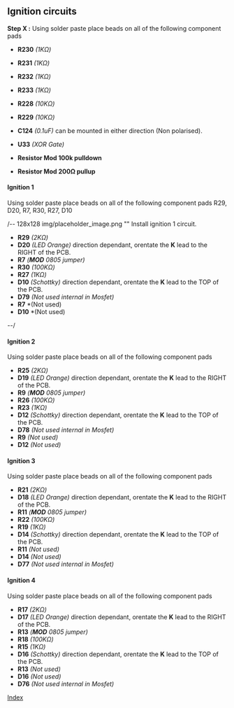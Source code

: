 ## Ignition circuits ####
**Step X :**
Using solder paste place beads on all of the following component pads

- **R230** *(1K&ohm;)*
- **R231** *(1K&ohm;)*
- **R232** *(1K&ohm;)*
- **R233** *(1K&ohm;)*
- **R228** *(10K&ohm;)*
- **R229** *(10K&ohm;)*
- **C124** *(0.1uF)* can be mounted in either direction (Non polarised).
- **U33**  *(XOR Gate)*

- **Resistor Mod 100k pulldown**	
- **Resistor Mod 200Ω pullup**	

 
#### Ignition 1 ####
Using solder paste place beads on all of the following component pads R29, D20, R7, R30, R27, D10 

/-- 128x128 img/placeholder_image.png "" Install ignition 1 circuit. 

- **R29** *(2K&ohm;)*
- **D20** *(LED Orange)* direction dependant, orentate the **K** lead to the RIGHT of the PCB.
- **R7**  *(**MOD** 0805 jumper)*
- **R30** *(100K&ohm;)*
- **R27** *(1K&ohm;)*
- **D10** *(Schottky)* direction dependant, orentate the **K** lead to the TOP of the PCB.
- **D79** *(Not used internal in Mosfet)*
- **R7**  *(Not used)
- **D10** *(Not used)

--/

#### Ignition 2 ####
Using solder paste place beads on all of the following component pads

- **R25** *(2K&ohm;)*
- **D19** *(LED Orange)* direction dependant, orentate the **K** lead to the RIGHT of the PCB.
- **R9**  *(**MOD** 0805 jumper)*
- **R26** *(100K&ohm;)*
- **R23** *(1K&ohm;)*
- **D12** *(Schottky)* direction dependant, orentate the **K** lead to the TOP of the PCB.
- **D78** *(Not used internal in Mosfet)*
- **R9**  *(Not used)*
- **D12** *(Not used)*

#### Ignition 3 ####
Using solder paste place beads on all of the following component pads

- **R21** *(2K&ohm;)*
- **D18** *(LED Orange)* direction dependant, orentate the **K** lead to the RIGHT of the PCB.
- **R11** *(**MOD** 0805 jumper)*
- **R22** *(100K&ohm;)*
- **R19** *(1K&ohm;)*
- **D14** *(Schottky)* direction dependant, orentate the **K** lead to the TOP of the PCB.
- **R11** *(Not used)*
- **D14** *(Not used)*
- **D77** *(Not used internal in Mosfet)*

#### Ignition 4 ####
Using solder paste place beads on all of the following component pads

- **R17** *(2K&ohm;)*
- **D17** *(LED Orange)* direction dependant, orentate the **K** lead to the RIGHT of the PCB.
- **R13** *(**MOD** 0805 jumper)*
- **R18** *(100K&ohm;)*
- **R15** *(1K&ohm;)*
- **D16** *(Schottky)* direction dependant, orentate the **K** lead to the TOP of the PCB.
- **R13** *(Not used)*
- **D16** *(Not used)*
- **D76** *(Not used internal in Mosfet)*


[Index](#index)
